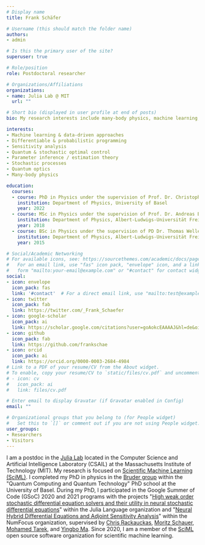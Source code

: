 ```yaml
---
# Display name
title: Frank Schäfer

# Username (this should match the folder name)
authors:
- admin

# Is this the primary user of the site?
superuser: true

# Role/position
role: Postdoctoral researcher

# Organizations/Affiliations
organizations:
- name: Julia Lab @ MIT
  url: ""

# Short bio (displayed in user profile at end of posts)
bio: My research interests include many-body physics, machine learning, and differentiable programming.

interests:
- Machine learning & data-driven approaches
- Differentiable & probabilistic programming
- Sensitivity analysis
- Quantum & stochastic optimal control
- Parameter inference / estimation theory
- Stochastic processes
- Quantum optics
- Many-body physics

education:
  courses:
  - course: PhD in Physics under the supervision of Prof. Dr. Christoph Bruder
    institution: Department of Physics, University of Basel
    year: 2022
  - course: MSc in Physics under the supervision of Prof. Dr. Andreas Buchleitner
    institution: Department of Physics, Albert-Ludwigs-Universität Freiburg
    year: 2018
  - course: BSc in Physics under the supervision of PD Dr. Thomas Wellens
    institution: Department of Physics, Albert-Ludwigs-Universität Freiburg
    year: 2015

# Social/Academic Networking
# For available icons, see: https://sourcethemes.com/academic/docs/page-builder/#icons
#   For an email link, use "fas" icon pack, "envelope" icon, and a link in the
#   form "mailto:your-email@example.com" or "#contact" for contact widget.
social:
- icon: envelope
  icon_pack: fas
  link: '#contact'  # For a direct email link, use "mailto:test@example.org".
- icon: twitter
  icon_pack: fab
  link: https://twitter.com/_Frank_Schaefer
- icon: google-scholar
  icon_pack: ai
  link: https://scholar.google.com/citations?user=goAokcEAAAAJ&hl=de&oi=sra#
- icon: github
  icon_pack: fab
  link: https://github.com/frankschae
- icon: orcid
  icon_pack: ai
  link: https://orcid.org/0000-0003-2684-4984
# Link to a PDF of your resume/CV from the About widget.
# To enable, copy your resume/CV to `static/files/cv.pdf` and uncomment the lines below.
# - icon: cv
#   icon_pack: ai
#   link: files/cv.pdf

# Enter email to display Gravatar (if Gravatar enabled in Config)
email: ""

# Organizational groups that you belong to (for People widget)
#   Set this to `[]` or comment out if you are not using People widget.
user_groups:
- Researchers
- Visitors
---
```


I am a postdoc in the [Julia Lab](https://julia.mit.edu/) located in the Computer Science and Artificial Intelligence Laboratory (CSAIL) at the Massachusetts Institute of Technology (MIT). My research is focused on [Scientific Machine Learning (SciML)](https://sciml.ai/). I completed my PhD in physics in the [Bruder group](https://quantumtheory-bruder.physik.unibas.ch/en/) within the "Quantum Computing and Quantum Technology" PhD school at the University of Basel. During my PhD, I participated in the Google Summer of Code (GSoC) 2020 and 2021 programs with the projects "[High weak order stochastic differential equation solvers and their utility in neural stochastic differential equations](https://summerofcode.withgoogle.com/archive/2020/projects/5076877036748800/)" within the Julia Language organization and "[Neural Hybrid Differential Equations and Adjoint Sensitivity Analysis](https://summerofcode.withgoogle.com/projects/#5357798591823872)"  within the NumFocus organization, supervised by [Chris Rackauckas](https://github.com/ChrisRackauckas), [Moritz Schauer](https://github.com/mschauer), [Mohamed Tarek](https://github.com/mohamed82008), and [Yingbo Ma](https://github.com/YingboMa). Since 2020, I am a member of the [SciML](https://sciml.ai/) open source software organization for scientific machine learning.
